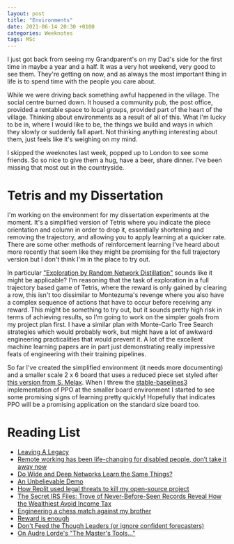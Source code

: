 ```yaml
---
layout: post
title: "Environments"
date: 2021-06-14 20:30 +0100
categories: Weeknotes
tags: MSc
---
```


I just got back from seeing my Grandparent's on my Dad's side for the first
time in maybe a year and a half.  <!--more--> It was a very hot weekend, very
good to see them. They're getting on now, and as always the most important
thing in life is to spend time with the people you care about.

While we were driving back something awful happened in the village. The social
centre burned down. It housed a community pub, the post office, provided a
rentable space to local groups, provided part of the heart of the village.
Thinking about environments as a result of all of this. What I'm lucky to be
in, where I would like to be, the things we build and ways in which they slowly
or suddenly fall apart. Not thinking anything interesting about them, just
feels like it's weighing on my mind.

I skipped the weeknotes last week, popped up to London to see some friends.  So
so nice to give them a hug, have a beer, share dinner. I've been missing that
most out in the countryside.

# Tetris and my Dissertation

I'm working on the environment for my dissertation experiments at the moment.
It's a simplified version of Tetris where you indicate the piece orientation
and column in order to drop it, essentially shortening and removing the
trajectory, and allowing you to apply learning at a quicker rate. There are
some other methods of reinforcement learning I've heard about more recently
that seem like they might be promising for the full trajectory version but
I don't think I'm in the place to try out.

In particular ["Exploration by Random Network
Distillation"](http://arxiv.org/abs/1810.12894) sounds like it might be
applicable? I'm reasoning that the task of exploration in a full trajectory
based game of Tetris, where the reward is only gained by clearing a row, this
isn't too dissimilar to Montezuma's revenge where you also have a complex
sequence of actions that have to occur before receiving any reward.  This might
be something to try out, but it sounds pretty high risk in terms of achieving
results, so I'm going to work on the simpler goals from my project plan first.
I have a similar plan with Monte-Carlo Tree Search strategies which would
probably work, but might have a lot of awkward engineering practicalities that
would prevent it. A lot of the excellent machine learning papers are in part
just demonstrating really impressive feats of engineering with their training
pipelines.

So far I've created the simplified environment (it needs more documenting) and
a smaller scale 2 x 6 board that uses a reduced piece set styled after
[this version from S. Melax](https://melax.github.io/tetris/tetris.html). When
I threw the [stable-baselines3](https://github.com/DLR-RM/stable-baselines3)
implementation of PPO at the smaller board environment I started to see
some promising signs of learning pretty quickly! Hopefully that indicates PPO
will be a promising application on the standard size board too.

# Reading List

- [Leaving A Legacy](https://littlegreenviper.com/miscellany/leaving-a-legacy/)
- [Remote working has been life-changing for disabled people, don’t take it
  away
  now](https://www.theguardian.com/commentisfree/2021/jun/02/remote-working-disabled-people-back-to-normal-disability-inclusion)
- [Do Wide and Deep Networks Learn the Same
  Things?](https://ai.googleblog.com/2021/05/do-wide-and-deep-networks-learn-same.html)
- [An Unbelievable
  Demo](https://brendangregg.com/blog/2021-06-04/an-unbelievable-demo.html)
- [How Replit used legal threats to kill my open-source
  project](https://intuitiveexplanations.com/tech/replit/)
- [The Secret IRS Files: Trove of Never-Before-Seen Records Reveal How the
  Wealthiest Avoid Income
  Tax](https://www.propublica.org/article/the-secret-irs-files-trove-of-never-before-seen-records-reveal-how-the-wealthiest-avoid-income-tax)
- [Engineering a chess match against my
  brother](https://blog.mbrt.dev/posts/chess-eng/)
- [Reward is
  enough](https://doi-org.ezproxy1.bath.ac.uk/10.1016/j.artint.2021.103535)
- [Don't Feed the Though Leaders (or ignore confident
  forecasters)](https://earthly.dev/blog/thought-leaders/)
- [On Audre Lorde's "The Master's
  Tools..."](https://www.countbayesie.com/blog/2020/6/5/on-audre-lordes-the-masters-tools)
